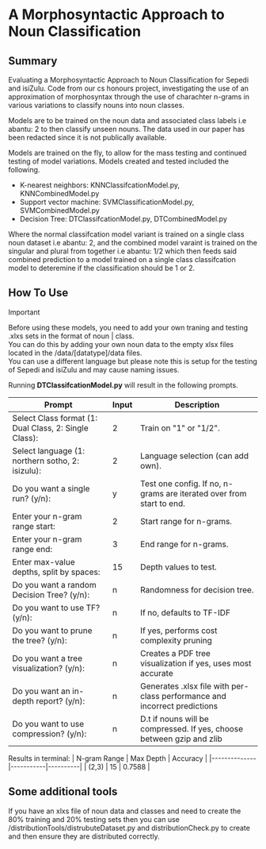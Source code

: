 # A Morphosyntactic Approach to Noun Classification
## Summary
Evaluating a Morphosyntactic Approach to Noun Classification for Sepedi and isiZulu.
Code from our cs honours project, investigating the use of an approximation of morphosyntax through the use of charachter n-grams in various variations to classify nouns into noun classes.

Models are to be trained on the noun data and associated class labels i.e abantu: 2 to then classify unseen nouns.
The data used in our paper has been redacted since it is not publically available.

Models are trained on the fly, to allow for the mass testing and continued testing of model variations.
Models created and tested included the following.
- K-nearest neighbors: KNNClassifcationModel.py, KNNCombinedModel.py   
- Support vector machine: SVMClassificationModel.py, SVMCombinedModel.py
- Decision Tree: DTClassifcationModel.py, DTCombinedModel.py

Where the normal classifcation model variant is trained on a single class noun dataset i.e abantu: 2, and the combined model varaint is trained on the singular and plural from together i.e abantu: 1/2 which then feeds said combined prediction to a model trained on a single class classifcation model to deteremine if the classification should be 1 or 2.

## How To Use 

> [!IMPORTANT]
> Before using these models, you need to add your own traning and testing .xlxs sets in the format of noun | class.<br/>
> You can do this by adding your own noun data to the empty xlsx files located in the /data/[datatype]/data files.<br/>
> You can use a different language but please note this is setup for the testing of Sepedi and isiZulu and may cause naming issues.

Running **DTClassifcationModel.py** will result in the following prompts.

|Prompt |Input |Description |
|--------|---------------|-------------|
| Select Class format (1: Dual Class, 2: Single Class): | 2 | Train on "1" or "1/2". |
| Select language (1: northern sotho, 2: isizulu): | 2 | Language selection (can add own). |
| Do you want a single run? (y/n): | y | Test one config. If no, n-grams are iterated over from start to end. |
| Enter your n-gram range start: | 2 | Start range for n-grams. |
| Enter your n-gram range end: | 3 | End range for n-grams. |
| Enter max-value depths, split by spaces: | 15 | Depth values to test. |
| Do you want a random Decision Tree? (y/n): | n | Randomness for decision tree. |
| Do you want to use TF? (y/n): | n | If no, defaults to TF-IDF |
| Do you want to prune the tree? (y/n): | n | If yes, performs cost complexity pruning |
| Do you want a tree visualization? (y/n): | n | Creates a PDF tree visualization if yes, uses most accurate |
| Do you want an in-depth report? (y/n): | n | Generates .xlsx file with per-class performance and incorrect predictions|
| Do you want to use compression? (y/n): | n | D.t if nouns will be compressed. If yes, choose between gzip and zlib |

Results in terminal:
| N-gram Range | Max Depth | Accuracy |
|--------------|-----------|----------|
| (2,3)        | 15        | 0.7588   |

## Some additional tools

If you have an xlxs file of noun data and classes and need to create the 80% training and 20% testing sets then you can use /distributionTools/distrubuteDataset.py and distributionCheck.py to create and then ensure they are distributed correctly.
